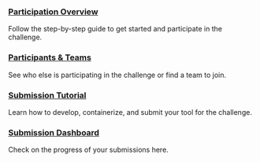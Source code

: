 ### [**Participation Overview**](#!Synapse:syn22277124/wiki/604837)
Follow the step-by-step guide to get started and participate in the challenge.

### [**Participants & Teams**](#!Synapse:syn22277124/wiki/604836)
See who else is participating in the challenge or find a team to join.

### [**Submission Tutorial**](#!Synapse:syn22277124/wiki/604834)
Learn how to develop, containerize, and submit your tool for the challenge.

### [**Submission Dashboard**](#!Synapse:syn22277124/wiki/604838)
Check on the progress of your submissions here.
